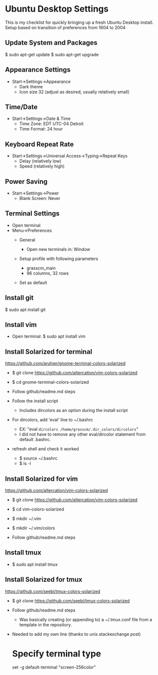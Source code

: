 # Ubuntu Desktop Settings
This is my checklist for quickly bringing up a fresh Ubuntu Desktop install.
Setup based on transition of preferences from 1604 to 2004

## Update System and Packages
$ sudo apt-get update
$ sudo apt-get upgrade

## Appearance Settings
* Start->Settings->Appearance
  - Dark theme
  - Icon size 32 (adjust as desired, usually relatively small)

## Time/Date
* Start->Settings->Date & Time
  - Time Zone: EDT UTC-04 Detroit
  - Time Format: 24 hour

## Keyboard Repeat Rate
* Start->Settings->Universal Access->Typing->Repeat Keys
  - Delay (relatively low)
  - Speed (relatively high)

## Power Saving
* Start->Settings->Power
  - Blank Screen: Never

## Terminal Settings
* Open terminal
* Menu->Preferences
  - General
    * Open new terminals in: Window

  - Setup profile with following parameters
    * grasscm_main
    * 96 columns, 32 rows

  - Set as default

## Install git
  $ sudo apt install git

## Install vim
* Open terminal:
  $ sudo apt install vim

## Install Solarized for terminal
https://github.com/aruhier/gnome-terminal-colors-solarized

* $ git clone https://github.com/altercation/vim-colors-solarized

* $ cd gnome-terminal-colors-solarized

* Follow github/readme.md steps

* Follow the install script
  - Includes dircolors as an option during the install script

* For dircolors, add 'eval' line to ~/.bashrc
  - EX: "eval `dircolors /home/grasscm/.dir_colors/dircolors`"
  - I did not have to remove any other eval/dircolor statement from default .bashrc.

* refresh shell and check it worked
  - $ source ~/.bashrc
  - $ ls -l

## Install Solarized for vim
https://github.com/altercation/vim-colors-solarized

* $ git clone https://github.com/altercation/vim-colors-solarized

* $ cd vim-colors-solarized

* $ mkdir ~/.vim

* $ mkdir ~/.vim/colors

* Follow github/readme.md steps

## Install tmux
* $ sudo apt install tmux

## Install Solarized for tmux
https://github.com/seebi/tmux-colors-solarized

* $ git clone https://github.com/seebi/tmux-colors-solarized

* Follow github/readme.md steps
  - Was basically creating (or appending to) a ~/.tmux.conf file from a template
    in the repository.

* Needed to add my own line (thanks to unix.stackexchange post)
  # Specify terminal type
  set -g default-terminal "screen-256color"
